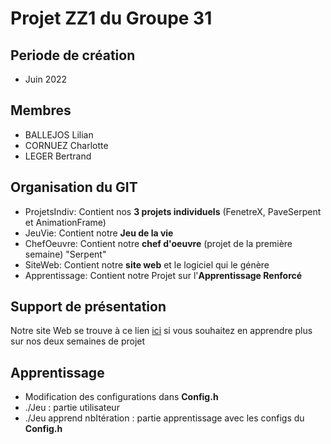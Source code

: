 # Projet ZZ1 du Groupe 31

## Periode de création

- Juin 2022

## Membres

* BALLEJOS Lilian
* CORNUEZ Charlotte
* LEGER Bertrand

## Organisation du GIT 

* ProjetsIndiv: Contient nos **3 projets individuels** (FenetreX, PaveSerpent et AnimationFrame)
* JeuVie: Contient notre **Jeu de la vie**
* ChefOeuvre: Contient notre **chef d'oeuvre** (projet de la première semaine) "Serpent"
* SiteWeb: Contient notre **site web** et le logiciel qui le génère
* Apprentissage: Contient notre Projet sur l'**Apprentissage Renforcé**

## Support de présentation

Notre site Web se trouve à ce lien [ici](https://perso.isima.fr/~liballejos/projetZZ1) si vous souhaitez en apprendre plus sur nos deux semaines de projet

## Apprentissage

* Modification des configurations dans **Config.h**
* ./Jeu : partie utilisateur
* ./Jeu apprend nbItération : partie apprentissage avec les configs du **Config.h**



